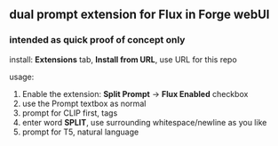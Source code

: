 ## dual prompt extension for Flux in Forge webUI ##
### intended as quick proof of concept only ###

install:
**Extensions** tab, **Install from URL**, use URL for this repo

usage:
1. Enable the extension: **Split Prompt** -> **Flux Enabled** checkbox
2. use the Prompt textbox as normal
3. prompt for CLIP first, tags
4. enter word **SPLIT**, use surrounding whitespace/newline as you like
5. prompt for T5, natural language

